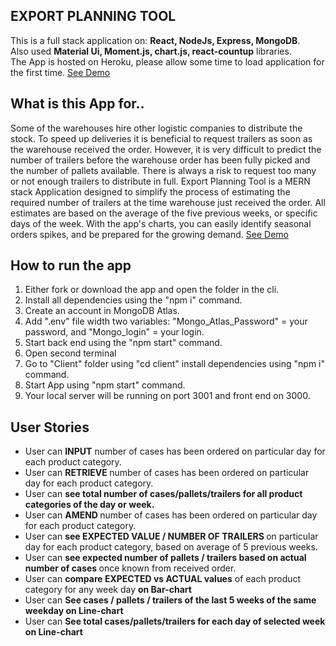 <h2>EXPORT PLANNING TOOL</h2>
This is a full stack application on:  <strong>React, NodeJs, Express, MongoDB</strong>.
<br/>
Also used <strong> Material Ui, Moment.js, chart.js, react-countup</strong> libraries.
<br>
The App is hosted on Heroku, please allow some time to load application for the first time. 
<a href="https://guarded-savannah-03210.herokuapp.com"/>See Demo</a>

<h2>What is this App for..</h2>
Some of the warehouses hire other logistic companies to distribute the stock. To speed up deliveries it is beneficial to request trailers as soon as the warehouse received the order. However, it is very difficult to predict the number of trailers before the warehouse order has been fully picked and the number of pallets available. There is always a risk to request too many or not enough trailers to distribute in full. Export Planning Tool is a MERN stack Application designed to simplify the process of estimating the required number of trailers at the time warehouse just received the order. All estimates are based on the average of the five previous weeks, or specific days of the week. With the app's charts, you can easily identify seasonal orders spikes, and be prepared for the growing demand.  <a href="https://guarded-savannah-03210.herokuapp.com"/>See Demo</a> 


## How to run the app
1. Either fork or download the app and open the folder in the cli.
2. Install all dependencies using the "npm i" command.
3. Create an account in MongoDB Atlas.
4. Add ".env" file width two variables:  "Mongo_Atlas_Password" = your password, and "Mongo_login" = your login.
5. Start back end using the "npm start" command.
6. Open second terminal
7. Go to "Client" folder using "cd client" install dependencies using "npm i" command.
8. Start App using "npm start" command.
9. Your local server will be running on port 3001 and front end on 3000.

## User Stories
- User can <strong>INPUT</strong> number of cases has been ordered on particular day for each product category.
- User can <strong>RETRIEVE </strong> number of cases has been ordered on particular day for each product category.
- User can <strong>see total number of cases/pallets/trailers for all product categories of the day or week. </strong>
- User can <strong> AMEND </strong> number of cases has been ordered on particular day for each product category.
- User can <strong> see EXPECTED VALUE / NUMBER OF TRAILERS </strong> on particular day for each product category, based on average of 5 previous weeks.
- User can <strong> see expected number of pallets / trailers based on actual number of cases </strong> once known from received order.
- User can <strong> compare EXPECTED vs ACTUAL values</strong> of each product category for any week day <strong> on Bar-chart</strong> 
- User can <strong> See cases / pallets / trailers of the last 5 weeks of the same weekday on Line-chart</strong>
- User can <strong> See total cases/pallets/trailers for each day of selected week on Line-chart</strong>



  
